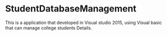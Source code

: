 # StudentDatabaseManagement
This is a application that developed in Visual studio 2015, using Visual basic that can manage college students Details.
